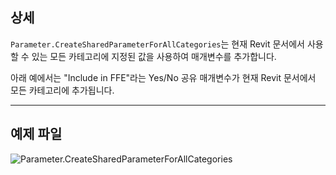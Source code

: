 ## 상세
`Parameter.CreateSharedParameterForAllCategories`는 현재 Revit 문서에서 사용할 수 있는 모든 카테고리에 지정된 값을 사용하여 매개변수를 추가합니다.

아래 예에서는 "Include in FFE"라는 Yes/No 공유 매개변수가 현재 Revit 문서에서 모든 카테고리에 추가됩니다.
___
## 예제 파일

![Parameter.CreateSharedParameterForAllCategories](./Revit.Elements.Parameter.CreateSharedParameterForAllCategories_img.jpg)
